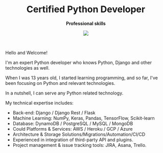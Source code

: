 <h1 align="center"> Certified Python Developer
</h1>

<p align="center">
 <strong>
  Professional skills
  </strong>
</p>


<p align="center">
 
<img align="center" src="https://github-readme-stats.vercel.app/api/top-langs/?username=mykytarudenko&show_icons=true&layout=compact&title_color=000080&border_color=FFFFFF&text_color=FFFFFF&bg_color=90deg,BF5A62,A6537A,904E95" />
 
</p>

<br />

Hello and Welcome!

I'm an expert Python developer who knows Python, Django and other technologies as well.

When I was 13 years old, I started learning programming, and so far, I've been focusing on Python and relevant technologies.

In a nutshell, I can serve any Python related technology.

My technical expertise includes:
- Back-end: Django / Django Rest / Flask
- Machine Learning: NumPy, Keras, Pandas, TensorFlow, Scikit-learn
- Database: DynamoDB / PostgreSQL / MySQL / MongoDB
- Could Platforms & Services: AWS / Heroku / GCP / Azure
- Architecture & Storage Solutions/Migrations/Automation/CI/CD
- Experienced in integration of third-party API and plugins.
- Project management & issue tracking tools: JIRA, Asana, Trello.
